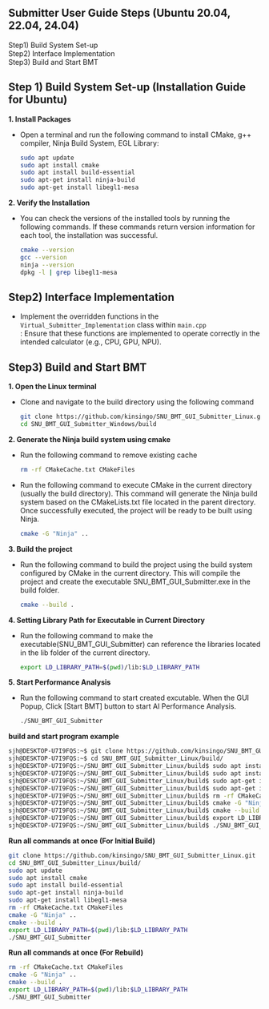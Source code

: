 ## Submitter User Guide Steps (Ubuntu 20.04, 22.04, 24.04)
Step1) Build System Set-up  
Step2) Interface Implementation  
Step3) Build and Start BMT  

## Step 1) Build System Set-up (Installation Guide for Ubuntu)
**1. Install Packages**  
- Open a terminal and run the following command to install CMake, g++ compiler, Ninja Build System, EGL Library:
   ```bash
   sudo apt update
   sudo apt install cmake
   sudo apt install build-essential
   sudo apt-get install ninja-build
   sudo apt-get install libegl1-mesa
   ```
   
**2. Verify the Installation**  
- You can check the versions of the installed tools by running the following commands. If these commands return version information for each tool, the installation was successful.
  ```bash
  cmake --version
  gcc --version
  ninja --version
  dpkg -l | grep libegl1-mesa
  ```

## Step2) Interface Implementation
- Implement the overridden functions in the `Virtual_Submitter_Implementation` class within `main.cpp`  
: Ensure that these functions are implemented to operate correctly in the intended calculator (e.g., CPU, GPU, NPU).

## Step3) Build and Start BMT
**1. Open the Linux terminal**  
  - Clone and navigate to the build directory using the following command
    ```bash
    git clone https://github.com/kinsingo/SNU_BMT_GUI_Submitter_Linux.git
    cd SNU_BMT_GUI_Submitter_Windows/build
    ```
  
**2. Generate the Ninja build system using cmake**  
  - Run the following command to remove existing cache  
    ```bash
    rm -rf CMakeCache.txt CMakeFiles
    ```
  - Run the following command to execute CMake in the current directory (usually the build directory). This command will generate the Ninja build system based on the CMakeLists.txt file located in the parent directory. Once successfully executed, the project will be ready to be built using Ninja.
    ```bash
    cmake -G "Ninja" ..
    ```

**3. Build the project**  
  - Run the following command to build the project using the build system configured by CMake in the current directory. This will compile the project and create the executable SNU_BMT_GUI_Submitter.exe in the build folder.
    ```bash
    cmake --build .
    ```

**4. Setting Library Path for Executable in Current Directory**  
   - Run the following command to make the executable(SNU_BMT_GUI_Submitter) can reference the libraries located in the lib folder of the current directory.
     ```bash
     export LD_LIBRARY_PATH=$(pwd)/lib:$LD_LIBRARY_PATH
     ```

**5. Start Performance Analysis**  
   - Run the following command to start created excutable. When the GUI Popup, Click [Start BMT] button to start AI Performance Analysis.
     ```bash
     ./SNU_BMT_GUI_Submitter
     ```
   

**build and start program example**
```bash
sjh@DESKTOP-U7I9FQS:~$ git clone https://github.com/kinsingo/SNU_BMT_GUI_Submitter_Linux.git
sjh@DESKTOP-U7I9FQS:~$ cd SNU_BMT_GUI_Submitter_Linux/build/
sjh@DESKTOP-U7I9FQS:~/SNU_BMT_GUI_Submitter_Linux/build$ sudo apt install cmake
sjh@DESKTOP-U7I9FQS:~/SNU_BMT_GUI_Submitter_Linux/build$ sudo apt install build-essential
sjh@DESKTOP-U7I9FQS:~/SNU_BMT_GUI_Submitter_Linux/build$ sudo apt-get install ninja-build
sjh@DESKTOP-U7I9FQS:~/SNU_BMT_GUI_Submitter_Linux/build$ sudo apt-get install libegl1-mesa
sjh@DESKTOP-U7I9FQS:~/SNU_BMT_GUI_Submitter_Linux/build$ rm -rf CMakeCache.txt CMakeFiles
sjh@DESKTOP-U7I9FQS:~/SNU_BMT_GUI_Submitter_Linux/build$ cmake -G "Ninja" ..
sjh@DESKTOP-U7I9FQS:~/SNU_BMT_GUI_Submitter_Linux/build$ cmake --build .
sjh@DESKTOP-U7I9FQS:~/SNU_BMT_GUI_Submitter_Linux/build$ export LD_LIBRARY_PATH=$(pwd)/lib:$LD_LIBRARY_PATH
sjh@DESKTOP-U7I9FQS:~/SNU_BMT_GUI_Submitter_Linux/build$ ./SNU_BMT_GUI_Submitter
```

**Run all commands at once (For Initial Build)**
```bash
git clone https://github.com/kinsingo/SNU_BMT_GUI_Submitter_Linux.git
cd SNU_BMT_GUI_Submitter_Linux/build/
sudo apt update
sudo apt install cmake
sudo apt install build-essential
sudo apt-get install ninja-build
sudo apt-get install libegl1-mesa
rm -rf CMakeCache.txt CMakeFiles
cmake -G "Ninja" ..
cmake --build .
export LD_LIBRARY_PATH=$(pwd)/lib:$LD_LIBRARY_PATH
./SNU_BMT_GUI_Submitter
```

**Run all commands at once (For Rebuild)**
```bash
rm -rf CMakeCache.txt CMakeFiles
cmake -G "Ninja" ..
cmake --build .
export LD_LIBRARY_PATH=$(pwd)/lib:$LD_LIBRARY_PATH
./SNU_BMT_GUI_Submitter
```


